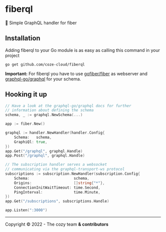 # fiberql
🔦 Simple GraphQL handler for fiber

## Installation

Adding fiberql to your Go module is as easy as calling this command in your project 

```shell
go get github.com/coze-cloud/fiberql
```

**Important:** For fiberql you have to use [gofiber/fiber](https://github.com/gofiber/fiber) as webserver and [graphql-go/graphql](https://github.com/graphql-go/graphql) for your schema.

## Hooking it up

```go
// Have a look at the graphql-go/graphql docs for further
// information about defining the schema 
schema, _ := graphql.NewSchema(...)

app := fiber.New()

graphql := handler.NewHandler(handler.Config{
    Schema:   schema,
    GraphiQl: true,
})
app.Get("/graphql", graphql.Handle)
app.Post("/graphql", graphql.Handle)

// The subscription handler serves a websocket 
// communicating via the graphql-transport-ws protocol
subscriptions := subscription.NewHandler(subscription.Config{
    Schema:                    schema,
    Origins:                   []string{"*"},
    ConnectionInitWaitTimeout: time.Second,
    PingInterval:              time.Minute,
})
app.Get("/subscriptions", subscriptions.Handle)

app.Listen(":3000")
```


---

Copyright © 2022 - The cozy team **& contributors**
